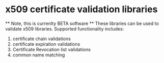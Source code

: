# x509 certificate validation libraries
** Note, this is currenlty BETA software **
These libraries can be used to validate x509 libraries. Supported functionality includes:
1) certificate chain validations
2) certificate expiration validations
3) Certificate Revocation list validations
4) common name matching
